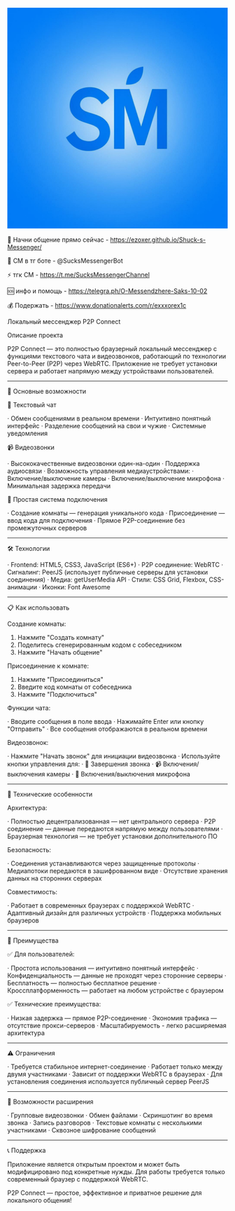 ![Image alt](https://raw.githubusercontent.com/Ezoxer/Shuck-s-Messenger/refs/heads/main/assets/IMG_20251002_125900_657.jpg)

🥚 Начни общение прямо сейчас - https://ezoxer.github.io/Shuck-s-Messenger/

🤖 СМ в тг боте - @SucksMessengerBot

⚡️ тгк СМ - https://t.me/SucksMessengerChannel

🆘 инфо и помощь - https://telegra.ph/O-Messendzhere-Saks-10-02



💰 Подержать - https://www.donationalerts.com/r/exxxorex1c

Локальный мессенджер P2P Connect

Описание проекта

P2P Connect — это полностью браузерный локальный мессенджер с функциями текстового чата и видеозвонков, работающий по технологии Peer-to-Peer (P2P) через WebRTC. Приложение не требует установки сервера и работает напрямую между устройствами пользователей.

---

🚀 Основные возможности

💬 Текстовый чат

· Обмен сообщениями в реальном времени
· Интуитивно понятный интерфейс
· Разделение сообщений на свои и чужие
· Системные уведомления

📹 Видеозвонки

· Высококачественные видеозвонки один-на-один
· Поддержка аудиосвязи
· Возможность управления медиаустройствами:
  · Включение/выключение камеры
  · Включение/выключение микрофона
· Минимальная задержка передачи

🔐 Простая система подключения

· Создание комнаты — генерация уникального кода
· Присоединение — ввод кода для подключения
· Прямое P2P-соединение без промежуточных серверов

---

🛠 Технологии

· Frontend: HTML5, CSS3, JavaScript (ES6+)
· P2P соединение: WebRTC
· Сигналинг: PeerJS (использует публичные серверы для установки соединения)
· Медиа: getUserMedia API
· Стили: CSS Grid, Flexbox, CSS-анимации
· Иконки: Font Awesome

---

📋 Как использовать

Создание комнаты:

1. Нажмите "Создать комнату"
2. Поделитесь сгенерированным кодом с собеседником
3. Нажмите "Начать общение"

Присоединение к комнате:

1. Нажмите "Присоединиться"
2. Введите код комнаты от собеседника
3. Нажмите "Подключиться"

Функции чата:

· Вводите сообщения в поле ввода
· Нажимайте Enter или кнопку "Отправить"
· Все сообщения отображаются в реальном времени

Видеозвонок:

· Нажмите "Начать звонок" для инициации видеозвонка
· Используйте кнопки управления для:
  · 🔴 Завершения звонка
  · 📹 Включения/выключения камеры
  · 🎤 Включения/выключения микрофона

---

🔧 Технические особенности

Архитектура:

· Полностью децентрализованная — нет центрального сервера
· P2P соединение — данные передаются напрямую между пользователями
· Браузерная технология — не требует установки дополнительного ПО

Безопасность:

· Соединения устанавливаются через защищенные протоколы
· Медиапотоки передаются в зашифрованном виде
· Отсутствие хранения данных на сторонних серверах

Совместимость:

· Работает в современных браузерах с поддержкой WebRTC
· Адаптивный дизайн для различных устройств
· Поддержка мобильных браузеров

---

🎯 Преимущества

✅ Для пользователей:

· Простота использования — интуитивно понятный интерфейс
· Конфиденциальность — данные не проходят через сторонние серверы
· Бесплатность — полностью бесплатное решение
· Кроссплатформенность — работает на любом устройстве с браузером

✅ Технические преимущества:

· Низкая задержка — прямое P2P-соединение
· Экономия трафика — отсутствие прокси-серверов
· Масштабируемость - легко расширяемая архитектура

---

⚠️ Ограничения

· Требуется стабильное интернет-соединение
· Работает только между двумя участниками
· Зависит от поддержки WebRTC в браузерах
· Для установления соединения используется публичный сервер PeerJS

---

🔮 Возможности расширения

· Групповые видеозвонки
· Обмен файлами
· Скриншотинг во время звонка
· Запись разговоров
· Текстовые комнаты с несколькими участниками
· Сквозное шифрование сообщений

---

📞 Поддержка

Приложение является открытым проектом и может быть модифицировано под конкретные нужды. Для работы требуется только современный браузер с поддержкой WebRTC.

P2P Connect — простое, эффективное и приватное решение для локального общения!
